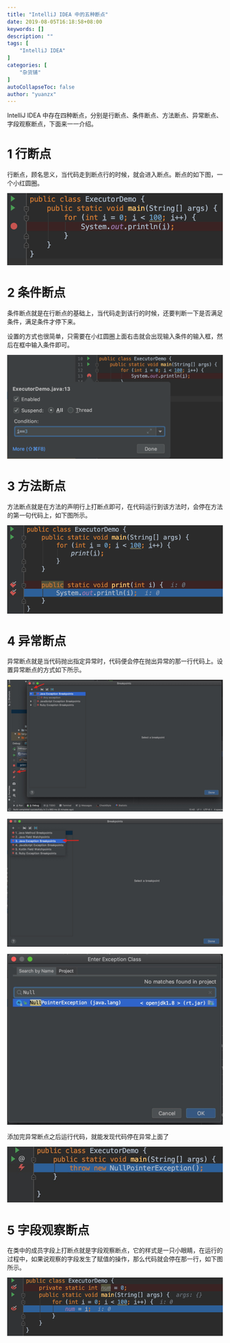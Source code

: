 ```yaml
---
title: "IntelliJ IDEA 中的五种断点"
date: 2019-08-05T16:18:58+08:00
keywords: []
description: ""
tags: [
    "IntelliJ IDEA"
]
categories: [
    "杂货铺"
]
autoCollapseToc: false
author: "yuanzx"
---
```


IntelliJ IDEA 中存在四种断点，分别是行断点、条件断点、方法断点、异常断点、字段观察断点，下面来一一介绍。

# 1 行断点

行断点，顾名思义，当代码走到断点行的时候，就会进入断点。断点的如下图，一个小红圆圈。

![行断点](/media/hovel/28.png)

# 2 条件断点

条件断点就是在行断点的基础上，当代码走到该行的时候，还要判断一下是否满足条件，满足条件才停下来。

设置的方式也很简单，只需要在小红圆圈上面右击就会出现输入条件的输入框，然后在框中输入条件即可。

![条件断点](/media/hovel/29.png)

# 3 方法断点

方法断点就是在方法的声明行上打断点即可，在代码运行到该方法时，会停在方法的第一句代码上，如下图所示。

![方法断点](/media/hovel/30.png)

# 4 异常断点

异常断点就是当代码抛出指定异常时，代码便会停在抛出异常的那一行代码上。设置异常断点的方式如下所示。

![异常断点](/media/hovel/31.jpg)

![异常断点](/media/hovel/32.jpg)

![异常断点](/media/hovel/33.jpg)

添加完异常断点之后运行代码，就能发现代码停在异常上面了

![异常断点](/media/hovel/34.jpg)

# 5 字段观察断点

在类中的成员字段上打断点就是字段观察断点，它的样式是一只小眼睛，在运行的过程中，如果说观察的字段发生了赋值的操作，那么代码就会停在那一行，如下图所示。

![字段观察断点](/media/hovel/35.png)